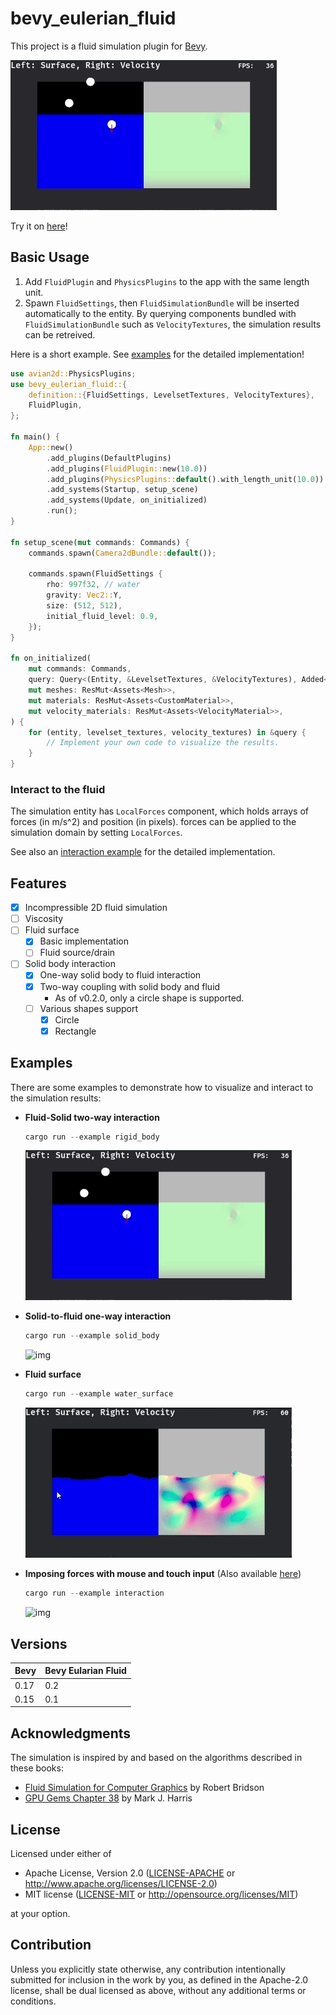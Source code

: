 # bevy_eulerian_fluid

This project is a fluid simulation plugin for [Bevy](https://bevyengine.org/).

![img](./docs/bevy-fluid-rigid-body.gif)

Try it on [here](https://narasan49.github.io/bevy_eulerian_fluid/)!

## Basic Usage
1. Add `FluidPlugin` and `PhysicsPlugins` to the app with the same length unit.
2. Spawn `FluidSettings`, then `FluidSimulationBundle` will be inserted automatically to the entity. By querying components bundled with `FluidSimulationBundle` such as `VelocityTextures`, the simulation results can be retreived.  

Here is a short example. See [examples](./examples/) for the detailed implementation!  

```rust
use avian2d::PhysicsPlugins;
use bevy_eulerian_fluid::{
    definition::{FluidSettings, LevelsetTextures, VelocityTextures},
    FluidPlugin,
};

fn main() {
    App::new()
        .add_plugins(DefaultPlugins)
        .add_plugins(FluidPlugin::new(10.0))
        .add_plugins(PhysicsPlugins::default().with_length_unit(10.0))
        .add_systems(Startup, setup_scene)
        .add_systems(Update, on_initialized)
        .run();
}

fn setup_scene(mut commands: Commands) {
    commands.spawn(Camera2dBundle::default());

    commands.spawn(FluidSettings {
        rho: 997f32, // water
        gravity: Vec2::Y,
        size: (512, 512),
        initial_fluid_level: 0.9,
    });
}

fn on_initialized(
    mut commands: Commands,
    query: Query<(Entity, &LevelsetTextures, &VelocityTextures), Added<LevelsetTextures>>,
    mut meshes: ResMut<Assets<Mesh>>,
    mut materials: ResMut<Assets<CustomMaterial>>,
    mut velocity_materials: ResMut<Assets<VelocityMaterial>>,
) {
    for (entity, levelset_textures, velocity_textures) in &query {
        // Implement your own code to visualize the results.
    }
}
```

### Interact to the fluid
The simulation entity has `LocalForces` component, which holds arrays of forces (in m/s^2) and position (in pixels). forces can be applied to the simulation domain by setting `LocalForces`.

See also an [interaction example](./examples/interaction.rs) for the detailed implementation.

## Features
- [x] Incompressible 2D fluid simulation
- [ ] Viscosity
- [ ] Fluid surface
  - [x] Basic implementation
  - [ ] Fluid source/drain
- [ ] Solid body interaction
  - [x] One-way solid body to fluid interaction
  - [x] Two-way coupling with solid body and fluid
    - As of v0.2.0, only a circle shape is supported.
  - [ ] Various shapes support
    - [x] Circle
    - [x] Rectangle

## Examples
There are some examples to demonstrate how to visualize and interact to the simulation results:  
- **Fluid-Solid two-way interaction**

  ```ps1
  cargo run --example rigid_body
  ```
  ![img](./docs/bevy-fluid-rigid-body.gif)

- **Solid-to-fluid one-way interaction**

  ```ps1
  cargo run --example solid_body
  ```
  ![img](./docs/bevy-fluid-solid-body.gif)

- **Fluid surface**
  ```ps1
  cargo run --example water_surface
  ```
  ![img](./docs/bevy-fluid-surface.gif)

- **Imposing forces with mouse and touch input**
  (Also available [here](https://narasan49.github.io/bevy_eulerian_fluid/))
  ```ps1
  cargo run --example interaction
  ```
  ![img](./docs/bevy-fluid-interaction.gif)

## Versions
| Bevy | Bevy Eularian Fluid |
| --- | --- |
| 0.17 | 0.2 |
| 0.15 | 0.1 |

## Acknowledgments
The simulation is inspired by and based on the algorithms described in these books:

- [Fluid Simulation for Computer Graphics](https://www.amazon.co.jp/dp/1482232839) by Robert Bridson
- [GPU Gems Chapter 38](https://developer.nvidia.com/gpugems/gpugems/part-vi-beyond-triangles/chapter-38-fast-fluid-dynamics-simulation-gpu) by Mark J. Harris

## License

Licensed under either of

 * Apache License, Version 2.0
   ([LICENSE-APACHE](LICENSE-APACHE) or http://www.apache.org/licenses/LICENSE-2.0)
 * MIT license
   ([LICENSE-MIT](LICENSE-MIT) or http://opensource.org/licenses/MIT)

at your option.

## Contribution

Unless you explicitly state otherwise, any contribution intentionally submitted
for inclusion in the work by you, as defined in the Apache-2.0 license, shall be
dual licensed as above, without any additional terms or conditions.

